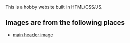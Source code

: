 This is a hobby website built in HTML/CSS/JS.

## Images are from the following places

- [main header image](https://www.reddit.com/r/Warhammer/comments/1k6nivw/warhammer_40k_secret_level_wallpaper_i_expanded/)
